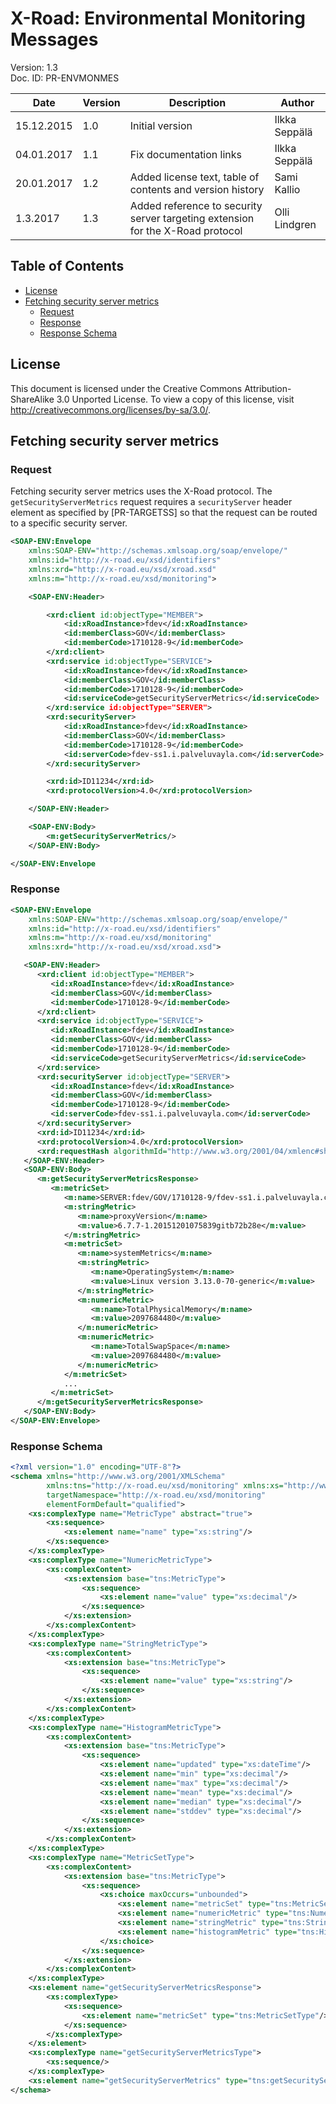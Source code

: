 # X-Road: Environmental Monitoring Messages

Version: 1.3  
Doc. ID: PR-ENVMONMES

| Date       | Version     | Description                                                                  | Author             |
|------------|-------------|------------------------------------------------------------------------------|--------------------|
| 15.12.2015 | 1.0       | Initial version               | Ilkka Seppälä         |
| 04.01.2017 | 1.1       | Fix documentation links | Ilkka Seppälä         |
| 20.01.2017 | 1.2       | Added license text, table of contents and version history | Sami Kallio |
| 1.3.2017   | 1.3       | Added reference to security server targeting extension for the X-Road protocol | Olli Lindgren|

## Table of Contents

<!-- toc -->

- [License](#license)
- [Fetching security server metrics](#fetching-security-server-metrics)
  * [Request](#request)
  * [Response](#response)
  * [Response Schema](#response-schema)

<!-- tocstop -->

## License

This document is licensed under the Creative Commons Attribution-ShareAlike 3.0 Unported License. To view a copy of this license, visit http://creativecommons.org/licenses/by-sa/3.0/.

## Fetching security server metrics

### Request

Fetching security server metrics uses the X-Road protocol. The `getSecurityServerMetrics` request requires a `securityServer` header element as specified by [PR-TARGETSS] so that the request can be routed to a specific security server.

```xml
<SOAP-ENV:Envelope
	xmlns:SOAP-ENV="http://schemas.xmlsoap.org/soap/envelope/"
	xmlns:id="http://x-road.eu/xsd/identifiers"
	xmlns:xrd="http://x-road.eu/xsd/xroad.xsd"
	xmlns:m="http://x-road.eu/xsd/monitoring">

    <SOAP-ENV:Header>

        <xrd:client id:objectType="MEMBER">
            <id:xRoadInstance>fdev</id:xRoadInstance>
            <id:memberClass>GOV</id:memberClass>
            <id:memberCode>1710128-9</id:memberCode>
        </xrd:client>
        <xrd:service id:objectType="SERVICE">
            <id:xRoadInstance>fdev</id:xRoadInstance>
            <id:memberClass>GOV</id:memberClass>
            <id:memberCode>1710128-9</id:memberCode>
            <id:serviceCode>getSecurityServerMetrics</id:serviceCode>
        </xrd:service id:objectType="SERVER">
        <xrd:securityServer>
            <id:xRoadInstance>fdev</id:xRoadInstance>
            <id:memberClass>GOV</id:memberClass>
            <id:memberCode>1710128-9</id:memberCode>
            <id:serverCode>fdev-ss1.i.palveluvayla.com</id:serverCode>
        </xrd:securityServer>

        <xrd:id>ID11234</xrd:id>
        <xrd:protocolVersion>4.0</xrd:protocolVersion>

    </SOAP-ENV:Header>

    <SOAP-ENV:Body>
        <m:getSecurityServerMetrics/>
    </SOAP-ENV:Body>

</SOAP-ENV:Envelope
```

### Response


```xml
<SOAP-ENV:Envelope
    xmlns:SOAP-ENV="http://schemas.xmlsoap.org/soap/envelope/"
    xmlns:id="http://x-road.eu/xsd/identifiers"
    xmlns:m="http://x-road.eu/xsd/monitoring"
    xmlns:xrd="http://x-road.eu/xsd/xroad.xsd">

   <SOAP-ENV:Header>
      <xrd:client id:objectType="MEMBER">
         <id:xRoadInstance>fdev</id:xRoadInstance>
         <id:memberClass>GOV</id:memberClass>
         <id:memberCode>1710128-9</id:memberCode>
      </xrd:client>
      <xrd:service id:objectType="SERVICE">
         <id:xRoadInstance>fdev</id:xRoadInstance>
         <id:memberClass>GOV</id:memberClass>
         <id:memberCode>1710128-9</id:memberCode>
         <id:serviceCode>getSecurityServerMetrics</id:serviceCode>
      </xrd:service>
      <xrd:securityServer id:objectType="SERVER">
         <id:xRoadInstance>fdev</id:xRoadInstance>
         <id:memberClass>GOV</id:memberClass>
         <id:memberCode>1710128-9</id:memberCode>
         <id:serverCode>fdev-ss1.i.palveluvayla.com</id:serverCode>
      </xrd:securityServer>
      <xrd:id>ID11234</xrd:id>
      <xrd:protocolVersion>4.0</xrd:protocolVersion>
      <xrd:requestHash algorithmId="http://www.w3.org/2001/04/xmlenc#sha512">mChpBRMvFlBBSNKeOxAJQBw4r6XdHZFuH8BOzhjsxjjOdaqXXyPXwnDEdq/NkYfEqbLUTi1h/OHEnX9F5YQ5kQ==</xrd:requestHash>
   </SOAP-ENV:Header>
   <SOAP-ENV:Body>
      <m:getSecurityServerMetricsResponse>
         <m:metricSet>
            <m:name>SERVER:fdev/GOV/1710128-9/fdev-ss1.i.palveluvayla.com</m:name>
            <m:stringMetric>
               <m:name>proxyVersion</m:name>
               <m:value>6.7.7-1.20151201075839gitb72b28e</m:value>
            </m:stringMetric>
            <m:metricSet>
               <m:name>systemMetrics</m:name>
               <m:stringMetric>
                  <m:name>OperatingSystem</m:name>
                  <m:value>Linux version 3.13.0-70-generic</m:value>
               </m:stringMetric>
               <m:numericMetric>
                  <m:name>TotalPhysicalMemory</m:name>
                  <m:value>2097684480</m:value>
               </m:numericMetric>
               <m:numericMetric>
                  <m:name>TotalSwapSpace</m:name>
                  <m:value>2097684480</m:value>
               </m:numericMetric>
            </m:metricSet>
            ...          
         </m:metricSet>
      </m:getSecurityServerMetricsResponse>
   </SOAP-ENV:Body>
</SOAP-ENV:Envelope>
```

### Response Schema

```xml
<?xml version="1.0" encoding="UTF-8"?>
<schema xmlns="http://www.w3.org/2001/XMLSchema"
        xmlns:tns="http://x-road.eu/xsd/monitoring" xmlns:xs="http://www.w3.org/2001/XMLSchema"
        targetNamespace="http://x-road.eu/xsd/monitoring"
        elementFormDefault="qualified">
    <xs:complexType name="MetricType" abstract="true">
        <xs:sequence>
            <xs:element name="name" type="xs:string"/>
        </xs:sequence>
    </xs:complexType>
    <xs:complexType name="NumericMetricType">
        <xs:complexContent>
            <xs:extension base="tns:MetricType">
                <xs:sequence>
                    <xs:element name="value" type="xs:decimal"/>
                </xs:sequence>
            </xs:extension>
        </xs:complexContent>
    </xs:complexType>
    <xs:complexType name="StringMetricType">
        <xs:complexContent>
            <xs:extension base="tns:MetricType">
                <xs:sequence>
                    <xs:element name="value" type="xs:string"/>
                </xs:sequence>
            </xs:extension>
        </xs:complexContent>
    </xs:complexType>
    <xs:complexType name="HistogramMetricType">
        <xs:complexContent>
            <xs:extension base="tns:MetricType">
                <xs:sequence>
                    <xs:element name="updated" type="xs:dateTime"/>
                    <xs:element name="min" type="xs:decimal"/>
                    <xs:element name="max" type="xs:decimal"/>
                    <xs:element name="mean" type="xs:decimal"/>
                    <xs:element name="median" type="xs:decimal"/>
                    <xs:element name="stddev" type="xs:decimal"/>
                </xs:sequence>
            </xs:extension>
        </xs:complexContent>
    </xs:complexType>
    <xs:complexType name="MetricSetType">
        <xs:complexContent>
            <xs:extension base="tns:MetricType">
                <xs:sequence>
                    <xs:choice maxOccurs="unbounded">
                        <xs:element name="metricSet" type="tns:MetricSetType"/>
                        <xs:element name="numericMetric" type="tns:NumericMetricType"/>
                        <xs:element name="stringMetric" type="tns:StringMetricType"/>
                        <xs:element name="histogramMetric" type="tns:HistogramMetricType"/>
                    </xs:choice>
                </xs:sequence>
            </xs:extension>
        </xs:complexContent>
    </xs:complexType>
    <xs:element name="getSecurityServerMetricsResponse">
        <xs:complexType>
            <xs:sequence>
                <xs:element name="metricSet" type="tns:MetricSetType"/>
            </xs:sequence>
        </xs:complexType>
    </xs:element>
    <xs:complexType name="getSecurityServerMetricsType">
        <xs:sequence/>
    </xs:complexType>
    <xs:element name="getSecurityServerMetrics" type="tns:getSecurityServerMetricsType"/>
</schema>
```
